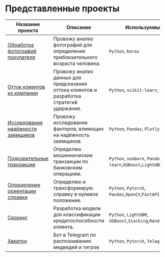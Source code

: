 # Представленные проекты
| Название проекта | Описание | Используемые библиотеки |
|------------------|----------|-------------------------|
| [Обработка фотографий покупателя](https://github.com/MRP4TIK/projects/tree/main/1_Обработка_фотографий_покупателя) | Провожу анализ фотографий для определения приблизительного возраста человека. | `Python`, `Keras` |
| [Отток клиентов из компании](https://github.com/MRP4TIK/projects/tree/main/2_Отток_клиентов) |Провожу анализ данных для предсказания оттока клиентов и разработка стратегий удержания. | `Python`, `scikit-learn`, `matplotlib`, `Scipy` |
| [Исследование надёжности заемщиков](https://github.com/MRP4TIK/projects/tree/main/3_надежность-заемщиков) | Провожу исследование факторов, влияющих на надёжность заемщиков. | `Python`, `Pandas`, `Plotly`|
| [Подозрительные транзакции](https://github.com/MRP4TIK/projects/tree/main/4_Bank_Fraud) | Определяю мошенничиские транзакции по банковским операциям. | `Python`, `seaborn`, `Pandas`,`scikit-learn`,`XGBoost`,`LightGBM` |
| [Определение ориентации справки](https://github.com/MRP4TIK/projects/tree/main/5_Определение_ориентации_справки(DonorSearch.org)) | Определяю и трансформирую справку в нулевое положение. | `Python`, `Pytorch`, `Pandas`,`OpenCV`,`FastAPI`,`Pillow`,`Docker`|
 [Скоринг](https://github.com/MRP4TIK/projects/tree/main/6_Задача_Кредитного_Скоринга) |Разработка модели для классификации кредитоспособности клиента. | `Python`, `LightGBM`, `XGBoost`,`Stacking`,`RandomForest`,`CatBoost`,`KNN`|
  [Хакатон](https://github.com/MRP4TIK/projects/tree/main/6_Задача_Кредитного_Скоринга) |Бот в Telegram по распознаванию медведей и тигров | `Python`, `Pytorch`, `Telegram`,`Docker`|
